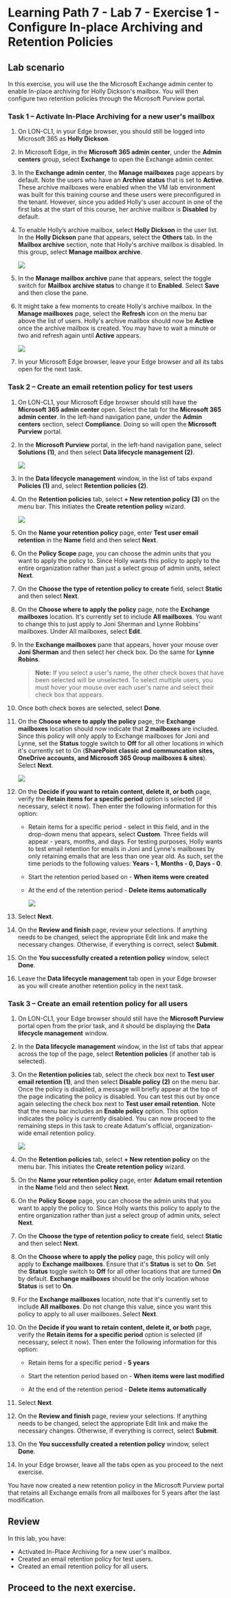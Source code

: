 # Learning Path 7 - Lab 7 - Exercise 1 - Configure In-place Archiving and Retention Policies  

## Lab scenario

In this exercise, you will use the the Microsoft Exchange admin center to enable In-place archiving for Holly Dickson's mailbox. You will then configure two retention policies through the Microsoft Purview portal. 

### Task 1 – Activate In-Place Archiving for a new user's mailbox

1. On LON-CL1, in your Edge browser, you should still be logged into Microsoft 365 as **Holly Dickson**.

1. In Microsoft Edge, in the **Microsoft 365 admin center**, under the **Admin centers** group, select **Exchange** to open the Exchange admin center.

1. In the **Exchange admin center**, the **Manage mailboxes** page appears by default. Note the users who have an **Archive status** that is set to **Active**. These archive mailboxes were enabled when the VM lab environment was built for this training course and these users were preconfigured in the tenant. However, since you added Holly's user account in one of the first labs at the start of this course, her archive mailbox is **Disabled** by default. 

1. To enable Holly’s archive mailbox, select **Holly Dickson** in the user list. In the **Holly Dickson** pane that appears, select the **Others** tab. In the **Mailbox archive** section, note that Holly's archive mailbox is disabled. In this group, select **Manage mailbox archive**. 

	![](../Images/managearchive.png)

1. In the **Manage mailbox archive** pane that appears, select the toggle switch for **Mailbox archive status** to change it to **Enabled**. Select **Save** and then close the pane.

1. It might take a few moments to create Holly's archive mailbox. In the **Manage mailboxes** page, select the **Refresh** icon on the menu bar above the list of users. Holly's archive mailbox should now be **Active** once the archive mailbox is created. You may have to wait a minute or two and refresh again until **Active** appears.

	![](../Images/active.png)

1. In your Microsoft Edge browser, leave your Edge browser and all its tabs open for the next task. 
 

### Task 2 – Create an email retention policy for test users

1. On LON-CL1, your Microsoft Edge browser should still have the **Microsoft 365 admin center** open. Select the tab for the **Microsoft 365 admin center**. In the left-hand navigation pane, under the **Admin centers** section, select **Compliance**. Doing so will open the **Microsoft Purview** portal.

1. In the **Microsoft Purview** portal, in the left-hand navigation pane, select **Solutions (1)**, and then select **Data lifecycle management (2)**.

	![](../Images/L7E1T2S2-3004.png)

1. In the **Data lifecycle management** window, in the list of tabs expand **Policies (1)** and, select **Retention policies (2)**.

1. On the **Retention policies** tab, select **+ New retention policy (3)** on the menu bar. This initiates the **Create retention policy** wizard.

	![](../Images/L7E1T2S4-3004.png)

1. On the **Name your retention policy** page, enter **Test user email retention** in the **Name** field and then select **Next**.

1. On the **Policy Scope** page, you can choose the admin units that you want to apply the policy to. Since Holly wants this policy to apply to the entire organization rather than just a select group of admin units, select **Next**.

1. On the **Choose the type of retention policy to create** field, select **Static** and then select **Next**.

1. On the **Choose where to apply the policy** page, note the **Exchange mailboxes** location. It's currently set to include **All mailboxes**. You want to change this to just apply to Joni Sherman and Lynne Robbins' mailboxes. Under All mailboxes, select **Edit**.

1. In the **Exchange mailboxes** pane that appears, hover your mouse over **Joni Sherman** and then select her check box. Do the same for **Lynne Robins**. 

	>**Note:** If you select a user's name, the other check boxes that have been selected will be unselected. To select multiple users, you must hover your mouse over each user's name and select their check box that appears. 

1. Once both check boxes are selected, select **Done**.

1. On the **Choose where to apply the policy** page, the **Exchange mailboxes** location should now indicate that **2 mailboxes** are included.  Since this policy will only apply to Exchange mailboxes for Joni and Lynne, set the **Status** toggle switch to **Off** for all other locations in which it's currently set to On (**SharePoint classic and communcation sites, OneDrive accounts, and Microsoft 365 Group mailboxes & sites**). Select **Next**.

	![](../Images/2mailboxes.png)

1. On the **Decide if you want to retain content, delete it, or both** page, verify the **Retain items for a specific period** option is selected (if necessary, select it now). Then enter the following information for this option: 

	- Retain items for a specific period - select in this field, and in the drop-down menu that appears, select **Custom**. Three fields will appear - years, months, and days. For testing purposes, Holly wants to test email retention for emails in Joni and Lynne's mailboxes by only retaining emails that are less than one year old. As such, set the time periods to the following values: **Years - 1, Months - 0, Days - 0**.

	- Start the retention period based on - **When items were created**

	- At the end of the retention period - **Delete items automatically**

		![](../Images/retain.png)

1. Select **Next**.

1. On the **Review and finish** page, review your selections. If anything needs to be changed, select the appropriate Edit link and make the necessary changes. Otherwise, if everything is correct, select **Submit**.

1. On the **You successfully created a retention policy** window, select **Done**.

1. Leave the **Data lifecycle management** tab open in your Edge browser as you will create another retention policy in the next task.


### Task 3 – Create an email retention policy for all users

1. On LON-CL1, your Edge browser should still have the **Microsoft Purview** portal open from the prior task, and it should be displaying the **Data lifecycle management** window.

1. In the **Data lifecycle management** window, in the list of tabs that appear across the top of the page, select **Retention policies** (if another tab is selected).

1. On the **Retention policies** tab, select the check box next to **Test user email retention (1)**, and then select **Disable policy (2)** on the menu bar.  Once the policy is disabled, a message will briefly appear at the top of the page indicating the policy is disabled. You can test this out by once again selecting the check box next to **Test user email retention**. Note that the menu bar includes an **Enable policy** option. This option indicates the policy is currently disabled. You can now proceed to the remaining steps in this task to create Adatum's official, organization-wide email retention policy.

	![](../Images/disablepolicy.png)

1. On the **Retention policies** tab, select **+ New retention policy** on the menu bar. This initiates the **Create retention policy** wizard.

1. On the **Name your retention policy** page, enter **Adatum email retention** in the **Name** field and then select **Next**.

1. On the **Policy Scope** page, you can choose the admin units that you want to apply the policy to. Since Holly wants this policy to apply to the entire organization rather than just a select group of admin units, select **Next**.

1. On the **Choose the type of retention policy to create** field, select **Static** and then select **Next**.

1. On the **Choose where to apply the policy** page, this policy will only apply to **Exchange mailboxes**. Ensure that it's **Status** is set to **On**. Set the **Status** toggle switch to **Off** for all other locations that are turned **On** by default. **Exchange mailboxes** should be the only location whose **Status** is set to **On**. 

1. For the **Exchange mailboxes** location, note that it's currently set to include **All mailboxes**. Do not change this value, since you want this policy to apply to all user mailboxes. Select **Next**.

1. On the **Decide if you want to retain content, delete it, or both** page, verify the **Retain items for a specific period** option is selected (if necessary, select it now). Then enter the following information for this option: 

	- Retain items for a specific period - **5 years**

	- Start the retention period based on - **When items were last modified**

	- At the end of the retention period - **Delete items automatically**

1. Select **Next**.

1. On the **Review and finish** page, review your selections. If anything needs to be changed, select the appropriate Edit link and make the necessary changes. Otherwise, if everything is correct, select **Submit**.

1. On the **You successfully created a retention policy** window, select **Done**.

1. In your Edge browser, leave all the tabs open as you proceed to the next exercise.

You have now created a new retention policy in the Microsoft Purview portal that retains all Exchange emails from all mailboxes for 5 years after the last modification.

## Review

In this lab, you have:

- Activated In-Place Archiving for a new user's mailbox.
- Created an email retention policy for test users.
- Created an email retention policy for all users.

## Proceed to the next exercise.
 
